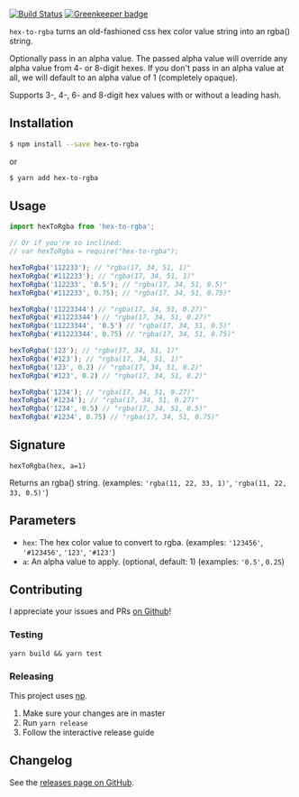 [![Build Status](https://travis-ci.org/misund/hex-to-rgba.svg?branch=master)](https://travis-ci.org/misund/hex-to-rgba)
[![Greenkeeper badge](https://badges.greenkeeper.io/misund/hex-to-rgba.svg)](https://greenkeeper.io/)


`hex-to-rgba` turns an old-fashioned css hex color value string into an rgba() string.

Optionally pass in an alpha value. The passed alpha value will override any alpha value from 4- or 8-digit hexes. If you don't pass in an alpha value at all, we will default to an alpha value of 1 (completely opaque).

Supports 3-, 4-, 6- and 8-digit hex values with or without a leading hash.

## Installation
```sh
$ npm install --save hex-to-rgba
```
or
```sh
$ yarn add hex-to-rgba
```

## Usage
```js
import hexToRgba from 'hex-to-rgba';

// Or if you're so inclined:
// var hexToRgba = require("hex-to-rgba");

hexToRgba('112233'); // "rgba(17, 34, 51, 1)"
hexToRgba('#112233'); // "rgba(17, 34, 51, 1)"
hexToRgba('112233', '0.5'); // "rgba(17, 34, 51, 0.5)"
hexToRgba('#112233', 0.75); // "rgba(17, 34, 51, 0.75)"

hexToRgba('11223344') // "rgba(17, 34, 51, 0.27)"
hexToRgba('#11223344') // "rgba(17, 34, 51, 0.27)"
hexToRgba('11223344', '0.5') // "rgba(17, 34, 51, 0.5)"
hexToRgba('#11223344', 0.75) // "rgba(17, 34, 51, 0.75)"

hexToRgba('123'); // "rgba(17, 34, 51, 1)"
hexToRgba('#123'); // "rgba(17, 34, 51, 1)"
hexToRgba('123', 0.2) // "rgba(17, 34, 51, 0.2)"
hexToRgba('#123', 0.2) // "rgba(17, 34, 51, 0.2)"

hexToRgba('1234'); // "rgba(17, 34, 51, 0.27)"
hexToRgba('#1234'); // "rgba(17, 34, 51, 0.27)"
hexToRgba('1234', 0.5) // "rgba(17, 34, 51, 0.5)"
hexToRgba('#1234', 0.75) // "rgba(17, 34, 51, 0.75)"
```

## Signature
`hexToRgba(hex, a=1)`

Returns an rgba() string. (examples: `'rgba(11, 22, 33, 1)'`, `'rgba(11, 22, 33, 0.5)'`)

## Parameters
* `hex`: The hex color value to convert to rgba. (examples: `'123456'`, `'#123456'`, `'123'`, `'#123'`)
* `a`: An alpha value to apply. (optional, default: 1) (examples: `'0.5'`, `0.25`)


## Contributing
I appreciate your issues and PRs [on Github](https://github.com/misund/hex-to-rgba)!

### Testing
```
yarn build && yarn test
```

### Releasing
This project uses [np](https://github.com/sindresorhus/np).
1. Make sure your changes are in master
2. Run `yarn release`
3. Follow the interactive release guide

## Changelog
See the [releases page on GitHub](https://github.com/misund/hex-to-rgba/releases).
